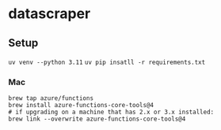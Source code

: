 # datascraper

## Setup

`uv venv --python 3.11`
`uv pip insatll -r requirements.txt`

### Mac

`brew tap azure/functions`\
`brew install azure-functions-core-tools@4`\
`# if upgrading on a machine that has 2.x or 3.x installed:`\
`brew link --overwrite azure-functions-core-tools@4`


